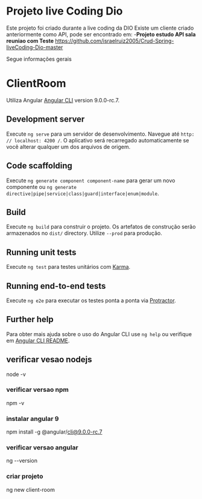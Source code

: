 
# Projeto live Coding Dio

Este projeto foi criado durante a live coding da DIO
Existe um cliente criado anteriormente como API, pode ser encontrado em:
-**Projeto estudo API sala reuniao com Teste** https://github.com/israelruiz2005/Crud-Spring-liveCoding-Dio-master

Segue informações gerais

# ClientRoom

Utiliza Angular [Angular CLI](https://github.com/angular/angular-cli) version 9.0.0-rc.7.

## Development server

Execute `ng serve` para um servidor de desenvolvimento. Navegue até `http: // localhost: 4200 /`. O aplicativo será recarregado automaticamente se você alterar qualquer um dos arquivos de origem.


## Code scaffolding

Execute `ng generate component component-name` para gerar um novo componente ou `ng generate directive|pipe|service|class|guard|interface|enum|module`.

## Build

Execute `ng build` para construir o projeto. Os artefatos de construção serão armazenados no `dist/` directory. Utilize  `--prod` para produção.

## Running unit tests

Execute `ng test` para testes unitários com [Karma](https://karma-runner.github.io).

## Running end-to-end tests

Execute `ng e2e` para executar os testes ponta a ponta via [Protractor](http://www.protractortest.org/).

## Further help

Para obter mais ajuda sobre o uso do Angular CLI use `ng help` ou verifique em [Angular CLI README](https://github.com/angular/angular-cli/blob/master/README.md).

## verificar vesao nodejs
node -v

### verificar versao npm 
npm -v

### instalar angular 9
npm install -g @angular/cli@9.0.0-rc.7

### verificar versao angular
ng --version

### criar projeto 
ng new client-room





